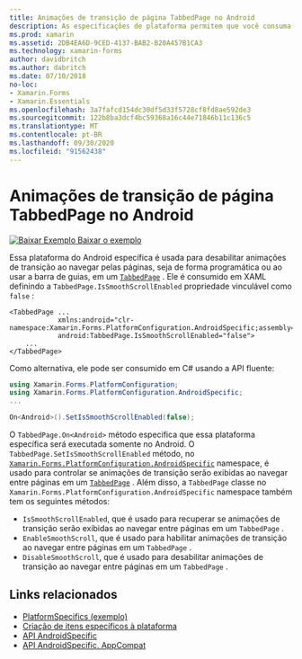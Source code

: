 ```yaml
---
title: Animações de transição de página TabbedPage no Android
description: As especificações de plataforma permitem que você consuma a funcionalidade que só está disponível em uma plataforma específica, sem implementar renderizadores ou efeitos personalizados. Este artigo explica como consumir a plataforma Android específica que desabilita animações de transição ao navegar pelas páginas de um TabbedPage.
ms.prod: xamarin
ms.assetid: 2DB4EA6D-9CED-4137-BAB2-B20A457B1CA3
ms.technology: xamarin-forms
author: davidbritch
ms.author: dabritch
ms.date: 07/10/2018
no-loc:
- Xamarin.Forms
- Xamarin.Essentials
ms.openlocfilehash: 3a7fafcd154dc30df5d33f5728cf8fd8ae592de3
ms.sourcegitcommit: 122b8ba3dcf4bc59368a16c44e71846b11c136c5
ms.translationtype: MT
ms.contentlocale: pt-BR
ms.lasthandoff: 09/30/2020
ms.locfileid: "91562438"
---
```

# <a name="tabbedpage-page-transition-animations-on-android"></a>Animações de transição de página TabbedPage no Android

[![Baixar Exemplo](~/media/shared/download.png) Baixar o exemplo](https://docs.microsoft.com/samples/xamarin/xamarin-forms-samples/userinterface-platformspecifics)

Essa plataforma do Android específica é usada para desabilitar animações de transição ao navegar pelas páginas, seja de forma programática ou ao usar a barra de guias, em um [`TabbedPage`](xref:Xamarin.Forms.TabbedPage) . Ele é consumido em XAML definindo a `TabbedPage.IsSmoothScrollEnabled` propriedade vinculável como `false` :

```xaml
<TabbedPage ...
            xmlns:android="clr-namespace:Xamarin.Forms.PlatformConfiguration.AndroidSpecific;assembly=Xamarin.Forms.Core"
            android:TabbedPage.IsSmoothScrollEnabled="false">
    ...
</TabbedPage>
```

Como alternativa, ele pode ser consumido em C# usando a API fluente:

```csharp
using Xamarin.Forms.PlatformConfiguration;
using Xamarin.Forms.PlatformConfiguration.AndroidSpecific;
...

On<Android>().SetIsSmoothScrollEnabled(false);
```

O `TabbedPage.On<Android>` método especifica que essa plataforma específica será executada somente no Android. O `TabbedPage.SetIsSmoothScrollEnabled` método, no [`Xamarin.Forms.PlatformConfiguration.AndroidSpecific`](xref:Xamarin.Forms.PlatformConfiguration.AndroidSpecific) namespace, é usado para controlar se animações de transição serão exibidas ao navegar entre páginas em um [`TabbedPage`](xref:Xamarin.Forms.TabbedPage) . Além disso, a `TabbedPage` classe no `Xamarin.Forms.PlatformConfiguration.AndroidSpecific` namespace também tem os seguintes métodos:

- `IsSmoothScrollEnabled`, que é usado para recuperar se animações de transição serão exibidas ao navegar entre páginas em um `TabbedPage` .
- `EnableSmoothScroll`, que é usado para habilitar animações de transição ao navegar entre páginas em um `TabbedPage` .
- `DisableSmoothScroll`, que é usado para desabilitar animações de transição ao navegar entre páginas em um `TabbedPage` .

## <a name="related-links"></a>Links relacionados

- [PlatformSpecifics (exemplo)](/samples/xamarin/xamarin-forms-samples/userinterface-platformspecifics)
- [Criação de itens específicos à plataforma](~/xamarin-forms/platform/platform-specifics/index.md#creating-platform-specifics)
- [API AndroidSpecific](xref:Xamarin.Forms.PlatformConfiguration.AndroidSpecific)
- [API AndroidSpecific. AppCompat](xref:Xamarin.Forms.PlatformConfiguration.AndroidSpecific.AppCompat)